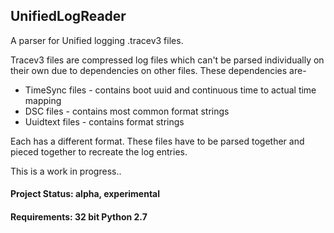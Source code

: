 ## UnifiedLogReader
A parser for Unified logging .tracev3 files.

Tracev3 files are compressed log files which can't be parsed individually on their own due to dependencies on other files. These dependencies are-
* TimeSync files - contains boot uuid and continuous time to actual time mapping
* DSC files - contains most common format strings 
* Uuidtext files - contains format strings

Each has a different format. These files have to be parsed together and pieced together to recreate the log entries. 

This is a work in progress.. 

#### Project Status: alpha, experimental
#### Requirements: 32 bit Python 2.7
